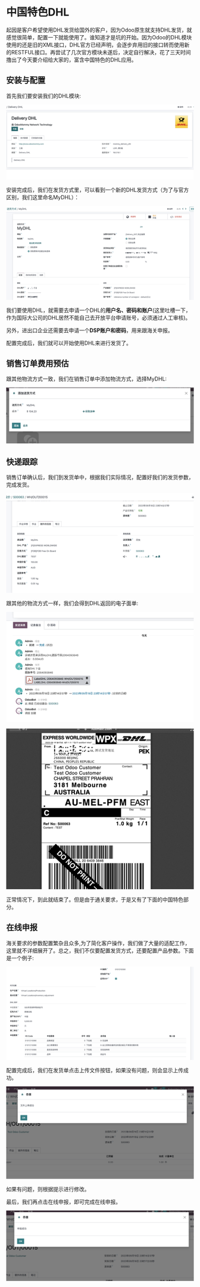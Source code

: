 # 中国特色DHL

起因是客户希望使用DHL发货给国外的客户，因为Odoo原生就支持DHL发货，就感觉很简单，配置一下就能使用了。谁知道才是坑的开始。因为Odoo的DHL模块使用的还是旧的XML接口，DHL官方已经声明，会逐步弃用旧的接口转而使用新的RESTFUL接口。再尝试了几次官方模块未遂后，决定自行解决，花了三天时间撸出了今天要介绍给大家的，富含中国特色的DHL应用。

## 安装与配置

首先我们要安装我们的DHL模块:

![1](./images/DHL1.png)

安装完成后，我们在发货方式里，可以看到一个新的DHL发货方式（为了与官方区别，我们这里命名MyDHL）：

![2](./images/DHL2.png)

我们要使用DHL，就需要去申请一个DHL的**用户名、密码和账户**(这里吐槽一下，作为国际大公司的DHL居然不能自己去开放平台申请账号，必须通过人工审核)。

另外，进出口企业还需要去申请一个**DSP账户和密码**，用来跟海关申报。

配置完成后，我们就可以开始使用DHL来进行发货了。

## 销售订单费用预估

跟其他物流方式一致，我们在销售订单中添加物流方式，选择MyDHL:

![3](./images/DHL3.png)

## 快递跟踪

销售订单确认后，我们到发货单中，根据我们实际情况，配置好我们的发货参数，完成发货。

![4](./images/DHL4.png)

跟其他的物流方式一样，我们会得到DHL返回的电子面单:

![5](./images/DHL5.png)

![6](./images/DHL6.png)

正常情况下，到此就结束了。但是由于通关要求，于是又有了下面的中国特色部分。

## 在线申报

海关要求的参数配置繁杂且众多,为了简化客户操作，我们做了大量的适配工作，这里就不详细展开了。总之，我们不仅要配置发货方式，还要配置产品参数。下面是一个例子:

![7](./images/DHL8.png)

配置完成后，我们在发货单点击上传文件按钮，如果没有问题，则会显示上传成功。

![9](./images/DHL9.png)

如果有问题，则根据提示进行修改。


最后，我们再点击在线申报，即可完成在线申报。

![10](./images/DHL10.png)